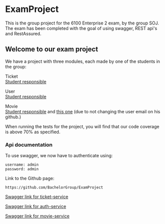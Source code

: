 # ExamProject

This is the group project for the 6100 Enterprise 2 exam, by the group SOJ.
The exam has been completed with the goal of using swagger, REST api's and RestAssured.


## Welcome to our exam project

We have a project with three modules, each made by one of the students in the group:

Ticket\
[Student responsible](https://github.com/Hundur)

User\
[Student responsible](https://github.com/Sebusk)

Movie\
[Student responsible](https://github.com/Kveola13)
and [this one](https://github.com/anonexam) (due to not changing the user email on his github.)


When running the tests for the project, you will find that our code coverage is above 70% as specified.

### Api documentation
To use swagger, we now have to authenticate using:
```
username: admin
password: admin
```

Link to the Github page:
```
https://github.com/BachelorGroup/ExamProject
```

[Swagger link for ticket-service](http://localhost:8081/swagger-ui.html) 

[Swagger link for auth-service](http://localhost:8082/swagger-ui.html) 

[Swagger link for movie-service](http://localhost:8083/swagger-ui.html) 


